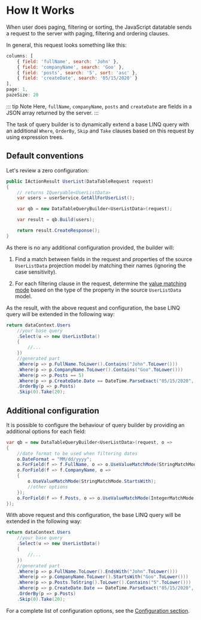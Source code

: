 ﻿# How It Works

When user does paging, filtering or sorting, the JavaScript datatable sends a request to the server with paging, filtering and ordering clauses.

In general, this request looks something like this:

```js
columns: [
    { field: 'fullName', search: 'John' },
    { field: 'companyName', search: 'Goo' },
    { field: 'posts', search: '5', sort: 'asc' },
    { field: 'createDate', search: '05/15/2020' }
],
page: 1,
pazeSize: 20
```

::: tip Note
Here, `fullName`, `companyName`, `posts` and `createDate` are fields in a JSON array returned by the server.
:::

The task of query builder is to dynamically extend a base LINQ query with an additional `Where`, `OrderBy`, `Skip` and `Take` clauses based on this request by using expression trees.

## Default conventions

Let's review a zero configuration:

```c#
public IActionResult UserList(DataTableRequest request)
{
    // returns IQueryable<UserListData>
    var users = userService.GetAllForUserList();

    var qb = new DataTableQueryBuilder<UserListData>(request);

    var result = qb.Build(users);

    return result.CreateResponse();
}
```

As there is no any additional configuration provided, the builder will:
   
   1. Find a match between fields in the request and properties of the source `UserListData` projection model by matching their names (ignoring the case sensitivity).

   2. For each filtering clause in the request, determine the [value matching mode](value-matching) based on the type of the property in the source `UserListData` model.

As the result, with the above request and configuration, the base LINQ query will be extended in the following way:

```c#
return dataContext.Users
    //your base query
    .Select(u => new UserListData()
    {
        //...
    })
    //generated part
    .Where(p => p.FullName.ToLower().Contains("John".ToLower()))
    .Where(p => p.CompanyName.ToLower().Contains("Goo".ToLower()))
    .Where(p => p.Posts == 5)
    .Where(p => p.CreateDate.Date == DateTime.ParseExact("05/15/2020", "MM/dd/yyyy", CultureInfo.InvariantCulture))
    .OrderBy(p => p.Posts)
    .Skip(0).Take(20);
```

## Additional configuration

It is possible to configure the behaviour of query builder by providing an additional options for each field:

```c#
var qb = new DataTableQueryBuilder<UserListData>(request, o =>
{
    //date format to be used when filtering dates
    o.DateFormat = "MM/dd/yyyy";
    o.ForField(f => f.FullName, o => o.UseValueMatchMode(StringMatchMode.EndsWith));
    o.ForField(f => f.CompanyName, o =>
    {
        o.UseValueMatchMode(StringMatchMode.StartsWith);
        //other options
    });
    o.ForField(f => f.Posts, o => o.UseValueMatchMode(IntegerMatchMode.Contains));
});
```

With above request and this configuration, the base LINQ query will be extended in the following way:

```c#
return dataContext.Users
    //your base query
    .Select(u => new UserListData()
    {
        //...
    })
    //generated part
    .Where(p => p.FullName.ToLower().EndsWith("John".ToLower()))
    .Where(p => p.CompanyName.ToLower().StartsWith("Goo".ToLower()))
    .Where(p => p.Posts.ToString().ToLower().Contains("5".ToLower()))
    .Where(p => p.CreateDate.Date == DateTime.ParseExact("05/15/2020", "MM/dd/yyyy", CultureInfo.InvariantCulture))
    .OrderBy(p => p.Posts)
    .Skip(0).Take(20);
```

For a complete list of configuration options, see the [Configuration section](configuration/builder-options).